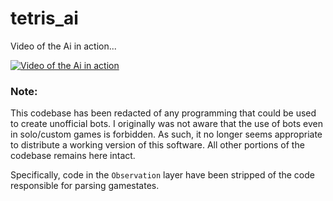 # tetris_ai

Video of the Ai in action...


[![Video of the Ai in action](https://yt-embed.herokuapp.com/embed?v=-Bys0PalZb8)](https://www.youtube.com/watch?v=-Bys0PalZb8)


### Note:
This codebase has been redacted of any programming that could be used to create unofficial bots. I originally was not aware that the use of bots even in solo/custom games is forbidden. As such, it no longer seems appropriate to distribute a working version of this software. All other portions of the codebase remains here intact.

Specifically, code in the `Observation` layer have been stripped of the code responsible for parsing gamestates. 
